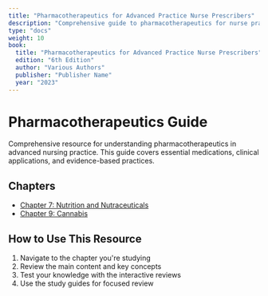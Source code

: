 ```yaml
---
title: "Pharmacotherapeutics for Advanced Practice Nurse Prescribers"
description: "Comprehensive guide to pharmacotherapeutics for nurse practitioner students"
type: "docs"
weight: 10
book:
  title: "Pharmacotherapeutics for Advanced Practice Nurse Prescribers"
  edition: "6th Edition"
  author: "Various Authors"
  publisher: "Publisher Name"
  year: "2023"
---
```


# Pharmacotherapeutics Guide

Comprehensive resource for understanding pharmacotherapeutics in advanced nursing practice. This guide covers essential medications, clinical applications, and evidence-based practices.

## Chapters

- [Chapter 7: Nutrition and Nutraceuticals](ch7/)
- [Chapter 9: Cannabis](ch9/)

## How to Use This Resource

1. Navigate to the chapter you're studying
2. Review the main content and key concepts
3. Test your knowledge with the interactive reviews
4. Use the study guides for focused review
